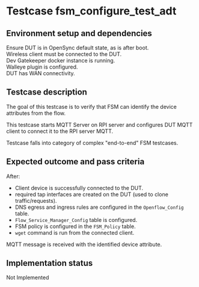 # Testcase fsm_configure_test_adt

## Environment setup and dependencies

Ensure DUT is in OpenSync default state, as is after boot.\
Wireless client must be connected to the DUT.\
Dev Gatekeeper docker instance is running.\
Walleye plugin is configured.\
DUT has WAN connectivity.

## Testcase description

The goal of this testcase is to verify that FSM can identify the device
attributes from the flow.

This testcase starts MQTT Server on RPI server and configures DUT MQTT client
to connect it to the RPI server MQTT.

Testcase falls into category of complex "end-to-end" FSM testcases.

## Expected outcome and pass criteria

After:

- Client device is successfully connected to the DUT.
- required tap interfaces are created on the DUT (used to clone
  traffic/requests).
- DNS egress and ingress rules are configured in the `Openflow_Config` table.
- `Flow_Service_Manager_Config` table is configured.
- FSM policy is configured in the `FSM_Policy` table.
- `wget` command is run from the connected client.

MQTT message is received with the identified device attribute.

## Implementation status

Not Implemented
